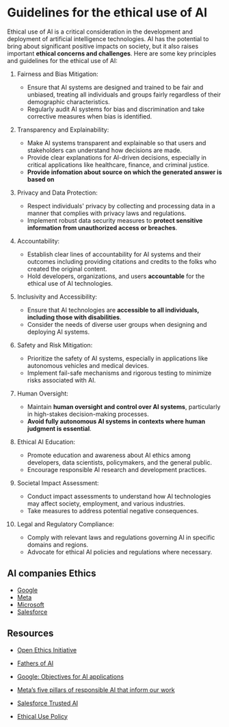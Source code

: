 # Guidelines for the ethical use of AI

Ethical use of AI is a critical consideration in the development and deployment of artificial intelligence technologies. AI has the potential to bring about significant positive impacts on society, but it also raises important **ethical concerns and challenges**. Here are some key principles and guidelines for the ethical use of AI:

1. Fairness and Bias Mitigation:
   - Ensure that AI systems are designed and trained to be fair and unbiased, treating all individuals and groups fairly regardless of their demographic characteristics.
   - Regularly audit AI systems for bias and discrimination and take corrective measures when bias is identified.

2. Transparency and Explainability:
   - Make AI systems transparent and explainable so that users and stakeholders can understand how decisions are made.
   - Provide clear explanations for AI-driven decisions, especially in critical applications like healthcare, finance, and criminal justice.
   - **Provide infomation about source on which the generated answer is based on**

3. Privacy and Data Protection:
   - Respect individuals' privacy by collecting and processing data in a manner that complies with privacy laws and regulations.
   - Implement robust data security measures to **protect sensitive information from unauthorized access or breaches**.

4. Accountability:
   - Establish clear lines of accountability for AI systems and their outcomes including providing citations and credits to the folks who created the original content.
   - Hold developers, organizations, and users **accountable** for the ethical use of AI technologies.

5. Inclusivity and Accessibility:
   - Ensure that AI technologies are **accessible to all individuals, including those with disabilities**.
   - Consider the needs of diverse user groups when designing and deploying AI systems.

6. Safety and Risk Mitigation:
   - Prioritize the safety of AI systems, especially in applications like autonomous vehicles and medical devices.
   - Implement fail-safe mechanisms and rigorous testing to minimize risks associated with AI.

7. Human Oversight:
   - Maintain **human oversight and control over AI systems**, particularly in high-stakes decision-making processes.
   - **Avoid fully autonomous AI systems in contexts where human judgment is essential**.

8. Ethical AI Education:
   - Promote education and awareness about AI ethics among developers, data scientists, policymakers, and the general public.
   - Encourage responsible AI research and development practices.

9. Societal Impact Assessment:
   - Conduct impact assessments to understand how AI technologies may affect society, employment, and various industries.
   - Take measures to address potential negative consequences.

10. Legal and Regulatory Compliance:
    - Comply with relevant laws and regulations governing AI in specific domains and regions.
    - Advocate for ethical AI policies and regulations where necessary.

## AI companies Ethics 

- [Google](./google.md)
- [Meta](./meta.md)
- [Microsoft](./microsoft-ai.pdf)
- [Salesforce](./sfdc.md)

## Resources
- [Open Ethics Initiative](https://openethics.ai/)
- [Fathers of AI](./fathers.md)

- [Google: Objectives for AI applications](https://ai.google/responsibility/principles/)
- [Meta’s five pillars of responsible AI that inform our work](https://ai.meta.com/responsible-ai/)

- [Salesforce Trusted AI](https://www.salesforceairesearch.com/trusted-ai)
- [Ethical Use Policy](https://www.salesforce.com/company/intentional-innovation/ethical-use-policy/)



